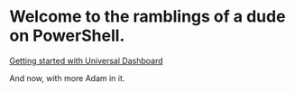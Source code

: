 # Welcome to the ramblings of a dude on PowerShell.

[Getting started with Universal Dashboard](UniversalDashboard.md)

And now, with more Adam in it.
